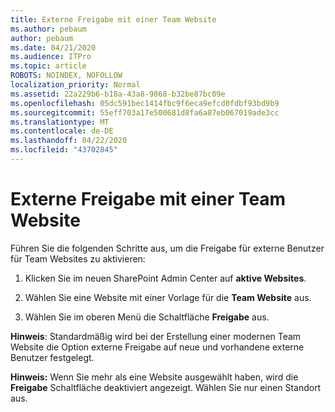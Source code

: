 ```yaml
---
title: Externe Freigabe mit einer Team Website
ms.author: pebaum
author: pebaum
ms.date: 04/21/2020
ms.audience: ITPro
ms.topic: article
ROBOTS: NOINDEX, NOFOLLOW
localization_priority: Normal
ms.assetid: 22a229b6-b18a-43a8-9868-b32be87bc09e
ms.openlocfilehash: 05dc591bec1414fbc9f6eca9efcd0fdbf93bd9b9
ms.sourcegitcommit: 55eff703a17e500681d8fa6a87eb067019ade3cc
ms.translationtype: MT
ms.contentlocale: de-DE
ms.lasthandoff: 04/22/2020
ms.locfileid: "43702845"
---
```

# <a name="external-sharing-with-a-team-site"></a>Externe Freigabe mit einer Team Website

Führen Sie die folgenden Schritte aus, um die Freigabe für externe Benutzer für Team Websites zu aktivieren: 
  
1. Klicken Sie im neuen SharePoint Admin Center auf **aktive Websites**.
  
2. Wählen Sie eine Website mit einer Vorlage für die **Team Website** aus. 
  
3. Wählen Sie im oberen Menü die Schaltfläche **Freigabe** aus. 
  
 **Hinweis**: Standardmäßig wird bei der Erstellung einer modernen Team Website die Option externe Freigabe auf neue und vorhandene externe Benutzer festgelegt. 
  
 **Hinweis:** Wenn Sie mehr als eine Website ausgewählt haben, wird die **Freigabe** Schaltfläche deaktiviert angezeigt. Wählen Sie nur einen Standort aus. 
  

